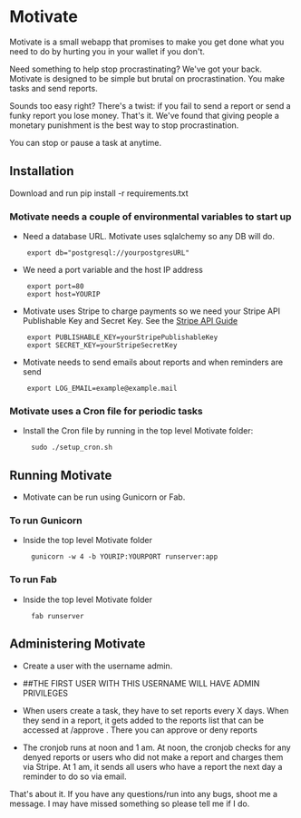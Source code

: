 # Motivate

Motivate is a small webapp that promises to make you get done what you need to do by hurting you in your wallet if you don't.

Need something to help stop procrastinating? We've got your back. Motivate is designed to be simple but brutal on procrastination. You make tasks and send reports. 

Sounds too easy right? There's a twist: if you fail to send a report or send a funky report you lose money. That's it. We've found that giving people a monetary punishment is the best way to stop procrastination. 

You can stop or pause a task at anytime.


## Installation
Download and run 
	pip install -r requirements.txt

### Motivate needs a couple of environmental variables to start up
 * Need a database URL. Motivate uses sqlalchemy so any DB will do.
 
		export db="postgresql://yourpostgresURL"
 * We need a port variable and the host IP address
 
 		export port=80
	 	export host=YOURIP

 * Motivate uses Stripe to charge payments so we need your Stripe API Publishable Key and Secret Key. See the [Stripe API Guide](https://stripe.com/docs/checkout/guides/flask)
 
 		export PUBLISHABLE_KEY=yourStripePublishableKey
 		export SECRET_KEY=yourStripeSecretKey
 		
 * Motivate needs to send emails about reports and when reminders are send
 
 		export LOG_EMAIL=example@example.mail

### Motivate uses a Cron file for periodic tasks

* Install the Cron file by running in the top level Motivate folder:
		
		sudo ./setup_cron.sh
 		
## Running Motivate
* Motivate can be run using Gunicorn or Fab.

### To run Gunicorn
* Inside the top level Motivate folder

		gunicorn -w 4 -b YOURIP:YOURPORT runserver:app
		
### To run Fab
* Inside the top level Motivate folder
		
		fab runserver
		
		
		
## Administering Motivate
* Create a user with the username admin. 
* ##THE FIRST USER WITH THIS USERNAME WILL HAVE ADMIN PRIVILEGES

* When users create a task, they have to set reports every X days. When they send in a report, it gets added to the reports list that can be accessed at /approve . There you can approve or deny reports

* The cronjob runs at noon and 1 am. At noon, the cronjob checks for any denyed reports or users who did not make a report and charges them via Stripe. At 1 am, it sends all users who have a report the next day a reminder to do so via email.

That's about it. If you have any questions/run into any bugs, shoot me a message. I may have missed something so please tell me if I do.



